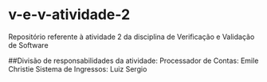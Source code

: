 # v-e-v-atividade-2
Repositório referente à atividade 2 da disciplina de Verificação e Validação de Software

##Divisão de responsabilidades da atividade:
Processador de Contas: Emile Christie
Sistema de Ingressos: Luiz Sergio
